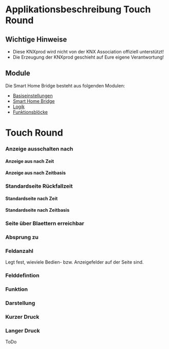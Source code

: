 <!-- SPDX-License-Identifier: AGPL-3.0-only -->
<!-- Copyright (C) 2025 Andreas   Michael Geramb -->

# Applikationsbeschreibung Touch Round

## Wichtige Hinweise

* Diese KNXprod wird nicht von der KNX Association offiziell unterstützt!
* Die Erzeugung der KNXprod geschieht auf Eure eigene Verantwortung!

## Module

Die Smart Home Bridge besteht aus folgenden Modulen:

- [Basiseinstellungen](https://github.com/OpenKNX/OGM-Common/blob/v1/doc/Applikationsbeschreibung-Common.md)
- [Smart Home Bridge](https://github.com/OpenKNX/OFM-SmartHomeBridge/tree/v1/doc/Applikationsbeschreibung-SmartHomeBridge.md)
- [Logik](https://github.com/OpenKNX/OFM-LogicModule/blob/v1/doc/Applikationsbeschreibung-Logik.md)
- [Funktionsblöcke](https://github.com/OpenKNX/OFM-FunctionBlocks/blob/v1/doc/Applikationsbeschreibung-FunctionBlocks.md)

<!-- DOC -->
# Touch Round

<!-- DOC -->
### Anzeige ausschalten nach

<!-- DOC -->
#### Anzeige aus nach Zeit

<!-- DOC -->
#### Anzeige aus nach Zeitbasis

<!-- DOC -->
### Standardseite Rückfallzeit 

<!-- DOC -->
#### Standardseite nach Zeit 

<!-- DOC -->
#### Standardseite nach Zeitbasis 

<!-- DOC -->
### Seite über Blaettern erreichbar

<!-- DOC -->
### Absprung zu

<!-- DOC -->
### Feldanzahl

Legt fest, wieviele Bedien- bzw. Anzeigefelder auf der Seite sind.

<!-- DOC -->
### Felddefintion

<!-- DOC -->
### Funktion

<!-- DOC -->
### Darstellung

<!-- DOC -->
### Kurzer Druck

<!-- DOC -->
### Langer Druck


ToDo